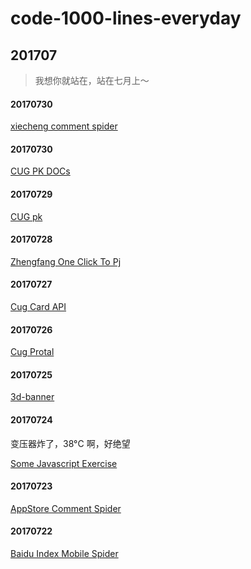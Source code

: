 # code-1000-lines-everyday


## 201707
> 我想你就站在，站在七月上～

#### 20170730
[xiecheng comment spider](./201707/20170731)

#### 20170730
[CUG PK DOCs](./201707/20170730)

#### 20170729
[CUG pk](./201707/20170729)

#### 20170728
[Zhengfang One Click To Pj](./201707/20170728)

#### 20170727
[Cug Card API](./201707/20170727)

#### 20170726
[Cug Protal](./201707/20170726)
 
#### 20170725
[3d-banner](./201707/20170725)

#### 20170724
变压器炸了，38°C 啊，好绝望

[Some Javascript Exercise](./201707/20170724)

#### 20170723
[AppStore Comment Spider](./201707/20170723)

#### 20170722
[Baidu Index Mobile Spider](./201707/20170722/baidu-index-mobile-spider)



